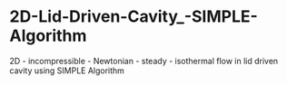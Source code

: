 # 2D-Lid-Driven-Cavity_-SIMPLE-Algorithm
2D - incompressible - Newtonian - steady - isothermal flow in lid driven cavity using SIMPLE Algorithm
